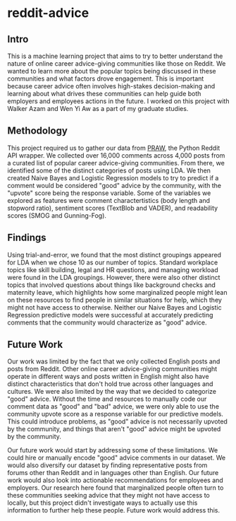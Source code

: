 # reddit-advice

## Intro
This is a machine learning project that aims to try to better understand the nature of online career advice-giving communities like those on Reddit. We wanted to learn more about the popular topics being discussed in these communities and what factors drove engagement. This is important because career advice often involves high-stakes decision-making and learning about what drives these communities can help guide both employers and employees actions in the future. I worked on this project with Walker Azam and Wen Yi Aw as a part of my graduate studies.

## Methodology
This project required us to gather our data from [PRAW](https://praw.readthedocs.io/en/stable/), the Python Reddit API wrapper. We collected over 16,000 comments across 4,000 posts from a curated list of popular career advice-giving communities. From there, we identified some of the distinct categories of posts using LDA. We then created Naive Bayes and Logistic Regression models to try to predict if a comment would be considered "good" advice by the community, with the "upvote" score being the response variable. Some of the variables we explored as features were comment charactertistics (body length and stopword ratio), sentiment scores (TextBlob and VADER), and readability scores (SMOG and Gunning-Fog).

## Findings
Using trial-and-error, we found that the most distinct groupings appeared for LDA when we chose 10 as our number of topics. Standard workplace topics like skill building, legal and HR questions, and managing workload were found in the LDA groupings. However, there were also other distinct topics that involved questions about things like background checks and maternity leave, which highlights how some marginalized people might lean on these resources to find people in similar situations for help, which they might not have access to otherwise. Neither our Naive Bayes and Logistic Regression predictive models were successful at accurately predicting comments that the community would characterize as "good" advice.

## Future Work
Our work was limited by the fact that we only collected English posts and posts from Reddit. Other online career advice-giving communities might operate in different ways and posts written in English might also have distinct characteristics that don't hold true across other languages and cultures. We were also limited by the way that we decided to categorize "good" advice. Without the time and resources to manually code our comment data as "good" and "bad" advice, we were only able to use the community upvote score as a response variable for our predictive models. This could introduce problems, as "good" advice is not necessarily upvoted by the community, and things that aren't "good" advice might be upvoted by the community.

Our future work would start by addressing some of these limitations. We could hire or manually encode "good" advice comments in our dataset. We would also diversify our dataset by finding representative posts from forums other than Reddit and in languages other than English. Our future work would also look into actionable recommendations for employees and employers. Our research here found that marginalized people often turn to these communities seeking advice that they might not have access to locally, but this project didn't investigate ways to actually use this information to further help these people. Future work would address this.
